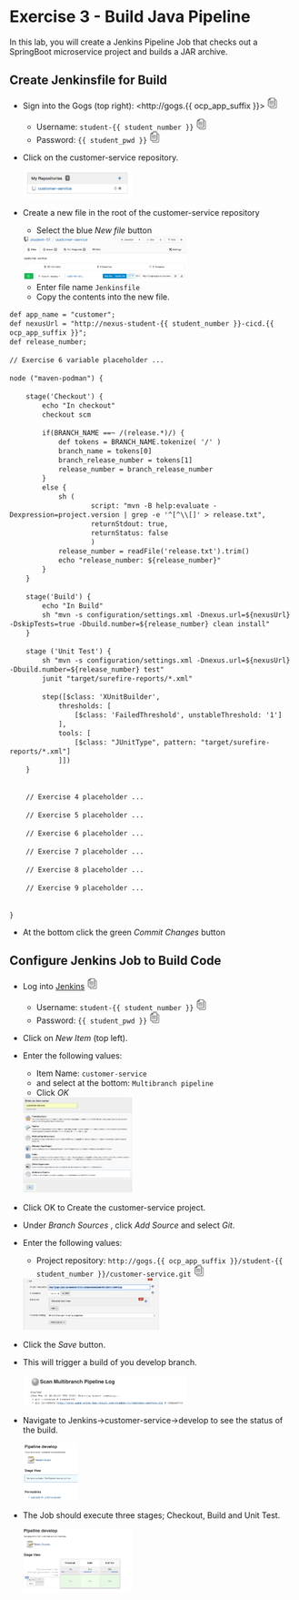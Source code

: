 # Exercise 3 - Build Java Pipeline

In this lab, you will create a Jenkins Pipeline Job that checks out a SpringBoot microservice project and builds a JAR archive.

## Create Jenkinsfile for Build

* Sign into the Gogs (top right): <http://gogs.{{ ocp_app_suffix }}> <img src="../images/copy-paste.jpeg" onclick="copyToClipboard('http://gogs.{{ ocp_app_suffix }}')" alt="copy-paste" width="20">

    * Username: `student-{{ student_number }}` <img src="../images/copy-paste.jpeg" onclick="copyToClipboard('student-{{ student_number }}')" alt="copy-paste" width="20">
    * Password: `{{ student_pwd }}` <img src="../images/copy-paste.jpeg" onclick="copyToClipboard('{{ student_pwd }}')" alt="copy-paste" width="20">


* Click on the customer-service repository.

    
    <img src="../images/customer_service.png" alt="customer_service" width="40%">

* Create a new file in the root of the customer-service repository 
   * Select the blue *New file*  button
    
        
    <img src="../images/create_new_file.png" alt="create_new_file" width="60%">
    
   * Enter file name `Jenkinsfile` 
   * Copy the contents into the new file.

```
def app_name = "customer";
def nexusUrl = "http://nexus-student-{{ student_number }}-cicd.{{ ocp_app_suffix }}";
def release_number;

// Exercise 6 variable placeholder ...

node ("maven-podman") {

	stage('Checkout') {
		echo "In checkout"
		checkout scm

		if(BRANCH_NAME ==~ /(release.*)/) {
			def tokens = BRANCH_NAME.tokenize( '/' )
			branch_name = tokens[0]
			branch_release_number = tokens[1]
			release_number = branch_release_number
		}
		else {
			sh (
					script: "mvn -B help:evaluate -Dexpression=project.version | grep -e '^[^\\[]' > release.txt",
					returnStdout: true,
					returnStatus: false
					)
			release_number = readFile('release.txt').trim()
			echo "release_number: ${release_number}"
		}
	}

	stage('Build') {
		echo "In Build"
		sh "mvn -s configuration/settings.xml -Dnexus.url=${nexusUrl}  -DskipTests=true -Dbuild.number=${release_number} clean install"
	}

	stage ('Unit Test') {
		sh "mvn -s configuration/settings.xml -Dnexus.url=${nexusUrl}  -Dbuild.number=${release_number} test"
		junit "target/surefire-reports/*.xml"

		step([$class: 'XUnitBuilder',
			thresholds: [
				[$class: 'FailedThreshold', unstableThreshold: '1']
			],
			tools: [
				[$class: "JUnitType", pattern: "target/surefire-reports/*.xml"]
			]])
	}

    
    // Exercise 4 placeholder ...
    
    // Exercise 5 placeholder ...
    
    // Exercise 6 placeholder ...
    
    // Exercise 7 placeholder ...
    
    // Exercise 8 placeholder ...
    
    // Exercise 9 placeholder ...
	
    
}
```

   * At the bottom click the green  *Commit Changes* button

## Configure Jenkins Job to Build Code

* Log into [Jenkins](<http://jenkins-student-{{ student_number }}-cicd.{{ ocp_app_suffix }}>) <img src="../images/copy-paste.jpeg" onclick="copyToClipboard('http://jenkins-student-{{ student_number }}-cicd.{{ ocp_app_suffix }}')" alt="copy-paste" width="20">

    * Username: `student-{{ student_number }}` <img src="../images/copy-paste.jpeg" onclick="copyToClipboard('student-{{ student_number }}')" alt="copy-paste" width="20">
    * Password: `{{ student_pwd }}` <img src="../images/copy-paste.jpeg" onclick="copyToClipboard('{{ student_pwd }}')" alt="copy-paste" width="20">

* Click on *New Item* (top left).
* Enter the following values:

    * Item Name: `customer-service`
    * and select at the bottom: `Multibranch pipeline`
    * Click *OK*


    <img src="../images/image18.png" alt="image18" width="40%">

* Click OK to Create the customer-service project.

* Under *Branch Sources* , click *Add Source* and select *Git*.

* Enter the following values:

    * Project repository: `http://gogs.{{ ocp_app_suffix }}/student-{{ student_number }}/customer-service.git` <img src="../images/copy-paste.jpeg" onclick="copyToClipboard('http://gogs.{{ ocp_app_suffix }}/student-{{ student_number }}/customer-service.git')" alt="copy-paste" width="20">


    <img src="../images/image16.png" alt="image16" width="50%">


* Click the *Save* button.

* This will trigger a build of you develop branch.

    
    <img src="../images/jenkins_build.png" alt="jenkins_build" width="60%">

* Navigate to Jenkins->customer-service->develop to see the status of the build.

    
    <img src="../images/jenkins_build_status.png" alt="jenkins_build_status" width="20%">

* The Job should execute three stages; Checkout, Build and Unit Test.

    
    <img src="../images/image17.png" alt="image17" width="40%">
